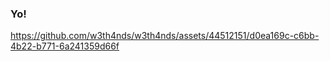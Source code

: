 ### Yo!

https://github.com/w3th4nds/w3th4nds/assets/44512151/d0ea169c-c6bb-4b22-b771-6a241359d66f

